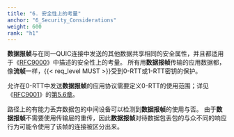```yaml
---
title: "6. 安全性上的考量"
anchor: "6_Security_Considerations"
weight: 600
rank: "h1"
---
```


**数据报帧**与在同一QUIC连接中发送的其他数据共享相同的安全属性，并且都适用于《[RFC9000]()》中描述的安全性上的考量。
所有用**数据报帧**传输的应用数据都，像**流帧**一样，{{< req_level MUST >}}受到0-RTT或1-RTT密钥的保护。

允许在0-RTT中发送**数据报帧**的应用协议需要定义0-RTT的使用范围；详见《[RFC9001]()》的[第5.6章]()。

路径上的有能力丢弃数据包的中间设备可以检测到**数据报帧**的使用与否。
由于**数据报帧**不需要使用传输层的重传，因此**数据报帧**对待数据包丢包的与众不同的响应行为可能令使用了该帧的连接被区分出来。
